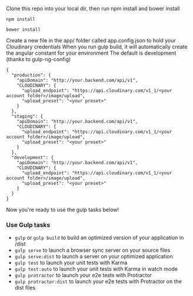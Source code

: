 Clone this repo into your local dir, then run npm install and bower install
```
npm install
```
```
bower install
```

Create a new file in the app/ folder called app.config.json to hold your Cloudinary credentials
When you run gulp build, it will automatically create the angular constant for your environment
The default is development (thanks to gulp-ng-config)
```
{
  "production": {
    "apiDomain": "http://your.backend.com/api/v1",
    "CLOUDINARY": {
      "upload_endpoint": "https://api.cloudinary.com/v1_1/<your account folder>/image/upload",
      "upload_preset": "<your preset>"
    }
  },
  "staging": {
    "apiDomain": "http://your.backend.com/api/v1",
    "CLOUDINARY": {
      "upload_endpoint": "https://api.cloudinary.com/v1_1/<your account folder>/image/upload",
      "upload_preset": "<your preset>"
    }
  },
  "development": {
    "apiDomain": "http://your.backend.com/api/v1",
    "CLOUDINARY": {
      "upload_endpoint": "https://api.cloudinary.com/v1_1/<your account folder>/image/upload",
      "upload_preset": "<your preset>"
    }
  }
}
```

Now you're ready to use the gulp tasks below!

### Use Gulp tasks

* `gulp` or `gulp build` to build an optimized version of your application in /dist
* `gulp serve` to launch a browser sync server on your source files
* `gulp serve:dist` to launch a server on your optimized application
* `gulp test` to launch your unit tests with Karma
* `gulp test:auto` to launch your unit tests with Karma in watch mode
* `gulp protractor` to launch your e2e tests with Protractor
* `gulp protractor:dist` to launch your e2e tests with Protractor on the dist files
